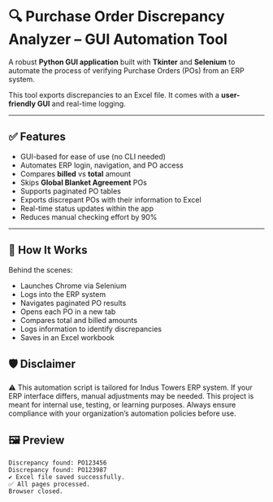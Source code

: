# 🔍 Purchase Order Discrepancy Analyzer – GUI Automation Tool

A robust **Python GUI application** built with **Tkinter** and **Selenium** to automate the process of verifying Purchase Orders (POs) from an ERP system.

This tool exports discrepancies to an Excel file. It comes with a **user-friendly GUI** and real-time logging.

---

## ✅ Features

-  GUI-based for ease of use (no CLI needed)
-  Automates ERP login, navigation, and PO access
-  Compares **billed** vs **total** amount
-  Skips **Global Blanket Agreement** POs
-  Supports paginated PO tables
-  Exports discrepant POs with their information to Excel
-  Real-time status updates within the app
-  Reduces manual checking effort by 90%

---
## 🧠 How It Works

Behind the scenes:

-  Launches Chrome via Selenium
-  Logs into the ERP system
-  Navigates paginated PO results
-  Opens each PO in a new tab
-  Compares total and billed amounts
-  Logs information to identify discrepancies
-  Saves in an Excel workbook

## 🛡️ Disclaimer
⚠️ This automation script is tailored for Indus Towers ERP system.
If your ERP interface differs, manual adjustments may be needed.
This project is meant for internal use, testing, or learning purposes.
Always ensure compliance with your organization’s automation policies before use.

## 🖼️ Preview

```text
Discrepancy found: PO123456
Discrepancy found: PO123987
✔ Excel file saved successfully.
✅ All pages processed.
Browser closed.
